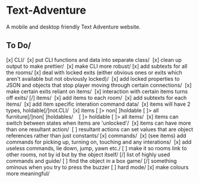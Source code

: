 # Text-Adventure
A mobile and desktop friendly Text Adventure website.
## To Do/
[x] CLI/
&nbsp;[x] put CLI functions and data into separate class/
&nbsp;[x] clean up output to make prettier/
&nbsp;[x] make CLI more robust/
[x] add subtexts for all the rooms/
[x] deal with locked exits (either obvious ones or exits which aren't available but not obviously locked)/
&nbsp;[x] add locked properties to JSON and objects that stop player moving through certain connections/
&nbsp;[x] make certain exits reliant on items/
&nbsp;[x] interaction with certain items turns off exits/
[/] items/
&nbsp;[x] add items to each room/
&nbsp;[x] add subtexts for each items/
&nbsp;[x] add item specific interation command data/
&nbsp;[x] items will have 2 types, holdable[/]not.CLI/
&nbsp;&nbsp;[x] items [ ]> non[ ]holdable [ ]> all furniture[/]non[ ]holdables/
&nbsp;&nbsp;&nbsp;[ ]> holdable [ ]> all items/
&nbsp;[x] items can switch between states when items are 'unlocked'/
&nbsp;[x] items can have more than one resultant action/
&nbsp;[ ] resultant actions can set values that are object references rather than just constants/
[x] commands/
&nbsp;[x] (see items) add commands for picking up, turning on, touching and any interations/
&nbsp;[x] add useless commands, lie down, jump, yawn etc./
[ ] make it so rooms link to other rooms, not by id but by the object itself/
[/] list of highly used commands and guide/
[ ] find the object in a box game/
[/] something ominous when you try to press the buzzer [ ] hard mode/
[x] make colours more meaningful/
